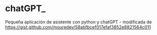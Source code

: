 # chatGPT_
Pequeña aplicación de asistente con python y chatGPT - modificada de https://gist.github.com/mouredev/58abfbcef017efaf3852e8821564c011
